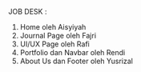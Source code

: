 JOB DESK :
1. Home oleh Aisyiyah
2. Journal Page oleh Fajri
3. UI/UX Page oleh Rafi
4. Portfolio dan Navbar oleh Rendi
5. About Us dan Footer oleh Yusrizal
